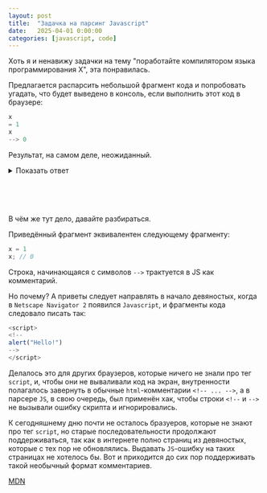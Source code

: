 ```yaml
---
layout: post
title:  "Задачка на парсинг Javascript"
date:   2025-04-01 0:00:00
categories: [javascript, code]
---
```


Хоть я и ненавижу задачки на тему "поработайте компилятором языка программирования X", эта понравилась.

Предлагается распарсить небольшой фрагмент кода и попробовать угадать, что будет выведено в консоль, если выполнить этот код в браузере:

```js
x
= 1
x
--> 0
```

Результат, на самом деле, неожиданный.

<details>
  <summary>Показать ответ</summary>
1
</details>
<p><br><br><br></p>

В чём же тут дело, давайте разбираться.

Приведённый фрагмент эквивалентен следующему фрагменту:

```js
x = 1
x; // 0
```

Строка, начинающаяся с символов `-->` трактуется в JS как комментарий.

Но почему? А приветы следует направлять в начало девяностых, когда в `Netscape Navigator 2` появился `Javascript`, и фрагменты кода следовало писать так:

```js
<script>
<!--
alert("Hello!")
-->
</script>
```

Делалось это для других браузеров, которые ничего не знали про тег `script`, и, чтобы они не вываливали код на экран, внутренности полагалось завернуть в обычные `html`-комментарии `<!-- ... -->`, а в парсере `JS`, в свою очередь, был применён хак, чтобы строки `<!--` и `-->` не вызывали ошибку скрипта и игнорировались.

К сегодняшнему дню почти не осталось бразуеров, которые не знают про тег `script`, но старые последовательности продолжают поддерживаться, так как в интернете полно страниц из девяностых, которые с тех пор не обновлялись. Выдавать `JS`-ошибку на таких страницах не хотелось бы. Вот и приходится до сих пор поддерживать такой необычный формат комментариев.

[MDN](https://developer.mozilla.org/en-US/docs/Web/JavaScript/Reference/Deprecated_and_obsolete_features#html_comments)
